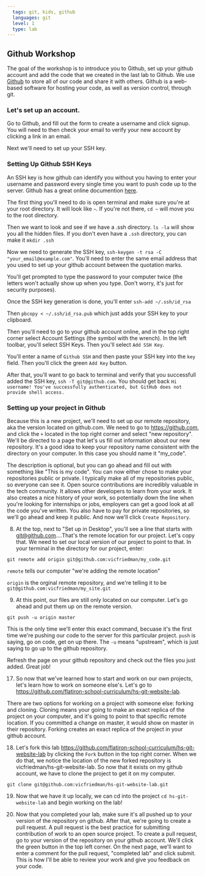 ```yaml
---
  tags: git, kids, github 
  languages: git
  level: 1
  type: lab
---
```


## Github Workshop

The goal of the workshop is to introduce you to Github, set up your github account and add the code that we created in the last lab to Github. We use [Github](https://github.com/) to store all of our code and share it with others. Github is a web-based software for hosting your code, as well as version control, through git.

### Let's set up an account.

Go to Github, and fill out the form to create a username and click signup. You will need to then check your email to verify your new account by clicking a link in an email.

Next we'll need to set up your SSH key. 

### Setting Up Github SSH Keys

An SSH key is how github can identify you without you having to enter your username and password every single time you want to push code up to the server. Github has a great online documention [here](https://help.github.com/articles/generating-ssh-keys).

The first thing you'll need to do is open terminal and make sure you're at your root directory. It will look like `~`. If you're not there, `cd ~` will move you to the root directory.

Then we want to look and see if we have a .ssh directory. `ls -la` will show you all the hidden files. If you don't even have a `.ssh` directory, you can make it `mkdir .ssh`

Now we need to generate the SSH key, `ssh-keygen -t rsa -C "your_email@example.com"`. You'll need to enter the same email address that you used to set up your github account between the quotation marks.

You'll get prompted to type the password to your computer twice (the letters won't actually show up when you type. Don't worry, it's just for security purposes).

Once the SSH key generation is done, you'll enter `ssh-add ~/.ssh/id_rsa`

Then `pbcopy < ~/.ssh/id_rsa.pub` which just adds your SSH key to your clipboard.

Then you'll need to go to your github account online, and in the top right corner select Account Settings (the symbol with the wrench). In the left toolbar, you'll select SSH Keys. Then you'll select `Add SSH Key`.

You'll enter a name of `Github SSH` and then paste your SSH key into the `key` field. Then you'll click the green `Add Key` button.

After that, you'll want to go back to terminal and verify that you successfull added the SSH key, `ssh -T git@github.com`. You should get back `Hi username! You've successfully authenticated, but GitHub does not provide shell access.`

### Setting up your project in Github

Because this is a new project, we'll need to set up our remote repository, aka the version located on github.com. We need to go to https://github.com, and click the `+` located in the top right corner and select "new repository". We'll be directed to a page that let's us fill out information about our new repository. It's a good idea to keep your repository name consistent with the directory on your computer. In this case you should name it "my_code". 

The description is optional, but you can go ahead and fill out with something like "This is my code". You can now either chose to make your repositories public or private. I typically make all of my repositories public, so everyone can see it. Open source contributions are incredibly valuable in the tech community. It allows other developers to learn from your work. It also creates a nice history of your work, so potentially down the line when you're looking for internships or jobs, employers can get a good look at all the code you've written. You also have to pay for private repositories, so we'll go ahead and keep it public. And now we'll click `Create Repository`.

8. At the top, next to "Set up in Desktop", you'll see a line that starts with git@github.com....That's the remote location for our project. Let's copy that. We need to set our local version of our project to point to that. In your terminal in the directory for our project, enter:

`git remote add origin git@github.com:vicfriedman/my_code.git`

`remote` tells our computer "we're adding the remote location"

`origin` is the orginal remote repository, and we're telling it to be `git@github.com:vicfriedman/my_site.git`

9. At this point, our files are still only located on our computer. Let's go ahead and put them up on the remote version. 

`git push -u origin master`

This is the only time we'll enter this exact command, becuase it's the first time we're pushing our code to the server for this particular project. `push` is saying, go on code, get on up there. The `-u` means "upstream", which is just saying to go up to the github repository. 

Refresh the page on your github repository and check out the files you just added. Great job!

17. So now that we've learned how to start and work on our own projects, let's learn how to work on someone else's. Let's go to https://github.com/flatiron-school-curriculum/hs-git-website-lab. 

There are two options for working on a project with someone else: forking and cloning. Cloning means your going to make an exact replica of the project on your computer, and it's going to point to that specific remote location. If you committed a change on master, it would show on master in their repository. Forking creates an exact replica of the project in your github account.

18. Let's fork this lab https://github.com/flatiron-school-curriculum/hs-git-website-lab by clicking the `Fork` button in the top right corner. When we do that, we notice the location of the new forked repository is vicfriedman/hs-git-website-lab. So now that it exists on my github account, we have to clone the project to get it on my computer.

`git clone git@github.com:vicfriedman/hs-git-website-lab.git`

19. Now that we have it up locally, we can cd into the project `cd hs-git-website-lab` and begin working on the lab!

<!-- After they complete the lab... -->

20. Now that you completed your lab, make sure it's all pushed up to your version of the repository on github. After that, we're going to create a pull request. A pull request is the best practice for submitting contribution of work to an open source project. To create a pull request, go to your version of the repository on your github account. We'll click the green button in the top left corner. On the next page, we'll want to enter a comment for the pull request, "completed lab" and click submit. This is how I'll be able to review your work and give you feedback on your code. 
